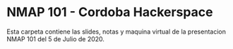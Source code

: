 # NMAP 101 - Cordoba Hackerspace

Esta carpeta contiene las slides, notas y maquina virtual de la presentacion NMAP 101 del 5 de Julio de 2020.